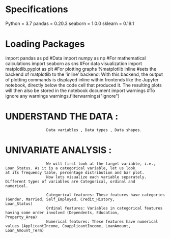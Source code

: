 # Specifications

Python = 3.7
pandas = 0.20.3
seaborn = 1.0.0
sklearn = 0.19.1


# Loading Packages

import pandas as pd                    #Data
import numpy as np                     #For mathematical calculations 
import seaborn as sns                  #For data visualization 
import matplotlib.pyplot as plt        #For plotting graphs 
%matplotlib inline                     #sets the backend of matplotlib to the 'inline' backend: With this backend, the output of                                         plotting commands is displayed inline within frontends like the Jupyter notebook,                                               directly below the code cell that produced it. The resulting plots will then also be                                             stored in the notebook document
import warnings                        #To ignore any warnings 
warnings.filterwarnings("ignore")



# UNDERSTAND THE DATA : 

                      Data variables , Data types , Data shapes.

                    

# UNIVARIATE ANALYSIS : 
                       
                      We will first look at the target variable, i.e., Loan_Status. As it is a categorical variable, let us look                       at its frequency table, percentage distribution and bar plot.                                                     
                      Now lets visualize each variable separately. Different types of variables are Categorical, ordinal and                           numerical.

                      Categorical features: These features have categories (Gender, Married, Self_Employed, Credit_History,                                                                                                                   Loan_Status)
                      Ordinal features: Variables in categorical features having some order involved (Dependents, Education,                                                                                                                 Property_Area)
                      Numerical features: These features have numerical values (ApplicantIncome, CoapplicantIncome, LoanAmount,                                                                                                           Loan_Amount_Term)
                      
                      
                      
                      
                      
                      
                      
                   